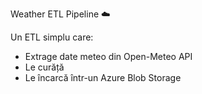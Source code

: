  Weather ETL Pipeline ☁️

Un ETL simplu care:

- Extrage date meteo din Open-Meteo API
- Le curăță
- Le încarcă într-un Azure Blob Storage

